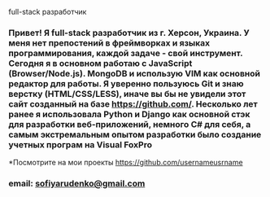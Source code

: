 full-stack разработчик 
### Привет! Я full-stack разработчик из г. Херсон, Украина. У меня нет препостений в фреймворках и языках программирования, каждой задаче - свой инструмент. Сегодня я в основном работаю с JavaScript (Browser/Node.js). MongoDB и использую VIM как основной редактор для работы. Я уверенно пользуюсь Git и знаю верстку (HTML/CSS/LESS), иначе вы бы не увидели этот сайт созданный на базе <https://github.com/>. Несколько лет ранее я использовала Python и Django как основной стэк для разработки веб-приложений, немного C# для себя, а самым экстремальным опытом разработки было создание учетных програм на Visual FoxPro

*Посмотрите на мои проекты <https://github.com/usernameusrname>
### email: <sofiyarudenko@gmail.com>
